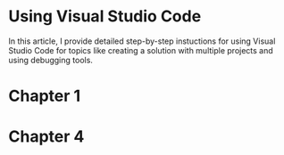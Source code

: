 # Using Visual Studio Code

In this article, I provide detailed step-by-step instuctions for using Visual Studio Code for topics like creating a solution with multiple projects and using debugging tools.

# Chapter 1

# Chapter 4